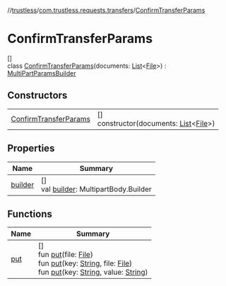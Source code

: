 //[trustless](../../../index.md)/[com.trustless.requests.transfers](../index.md)/[ConfirmTransferParams](index.md)

# ConfirmTransferParams

[]\
class [ConfirmTransferParams](index.md)(documents: [List](https://kotlinlang.org/api/latest/jvm/stdlib/kotlin.collections/-list/index.html)&lt;[File](https://developer.android.com/reference/kotlin/java/io/File.html)&gt;) : [MultiPartParamsBuilder](../../com.trustless.params/-multi-part-params-builder/index.md)

## Constructors

| | |
|---|---|
| [ConfirmTransferParams](-confirm-transfer-params.md) | []<br>constructor(documents: [List](https://kotlinlang.org/api/latest/jvm/stdlib/kotlin.collections/-list/index.html)&lt;[File](https://developer.android.com/reference/kotlin/java/io/File.html)&gt;) |

## Properties

| Name | Summary |
|---|---|
| [builder](../../com.trustless.params/-multi-part-params-builder/builder.md) | []<br>val [builder](../../com.trustless.params/-multi-part-params-builder/builder.md): MultipartBody.Builder |

## Functions

| Name | Summary |
|---|---|
| [put](../../com.trustless.params/-multi-part-params-builder/put.md) | []<br>fun [put](../../com.trustless.params/-multi-part-params-builder/put.md)(file: [File](https://developer.android.com/reference/kotlin/java/io/File.html))<br>fun [put](../../com.trustless.params/-multi-part-params-builder/put.md)(key: [String](https://kotlinlang.org/api/latest/jvm/stdlib/kotlin/-string/index.html), file: [File](https://developer.android.com/reference/kotlin/java/io/File.html))<br>fun [put](../../com.trustless.params/-multi-part-params-builder/put.md)(key: [String](https://kotlinlang.org/api/latest/jvm/stdlib/kotlin/-string/index.html), value: [String](https://kotlinlang.org/api/latest/jvm/stdlib/kotlin/-string/index.html)) |
